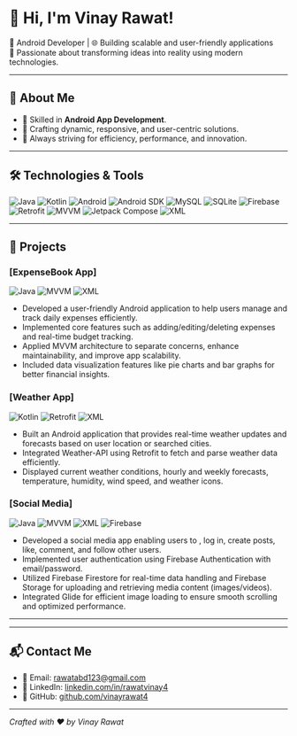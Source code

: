 # 👋 Hi, I'm Vinay Rawat!

🌟 Android Developer | 🌐 Building scalable and user-friendly applications  
🚀 Passionate about transforming ideas into reality using modern technologies.  

---

## 🚀 About Me
- 🌟 Skilled in **Android App Development**.
- 🔧 Crafting dynamic, responsive, and user-centric solutions.
- 🎯 Always striving for efficiency, performance, and innovation.

---

## 🛠️ Technologies & Tools
![Java](https://img.shields.io/badge/Java-007396?style=for-the-badge&logo=java&logoColor=white)
![Kotlin](https://img.shields.io/badge/Kotlin-0095D5?style=for-the-badge&logo=kotlin&logoColor=white)
![Android](https://img.shields.io/badge/Android-3DDC84?style=for-the-badge&logo=android&logoColor=white)
![Android SDK](https://img.shields.io/badge/Android%20SDK-3DDC84?style=for-the-badge&logo=android&logoColor=white)
![MySQL](https://img.shields.io/badge/MySQL-4479A1?style=for-the-badge&logo=mysql&logoColor=white)
![SQLite](https://img.shields.io/badge/SQLite-003B57?style=for-the-badge&logo=sqlite&logoColor=white)
![Firebase](https://img.shields.io/badge/Firebase-FFCA28?style=for-the-badge&logo=firebase&logoColor=black)
![Retrofit](https://img.shields.io/badge/Retrofit-009688?style=for-the-badge)
![MVVM](https://img.shields.io/badge/MVVM-006E9C?style=for-the-badge&logoColor=white)
![Jetpack Compose](https://img.shields.io/badge/Jetpack%20Compose-4285F4?style=for-the-badge&logo=jetpackcompose&logoColor=white)
![XML](https://img.shields.io/badge/XML-FF6600?style=for-the-badge&logo=xml&logoColor=white)


---

## 🌟 Projects

### [ExpenseBook App]
![Java](https://img.shields.io/badge/Java-007396?style=for-the-badge&logo=java&logoColor=white)
![MVVM](https://img.shields.io/badge/MVVM-006E9C?style=for-the-badge&logoColor=white)
![XML](https://img.shields.io/badge/XML-FF6600?style=for-the-badge&logo=xml&logoColor=white)

- Developed a user-friendly Android application to help users manage and track daily expenses efficiently. 
- Implemented core features such as adding/editing/deleting expenses and real-time budget tracking. 
- Applied MVVM architecture to separate concerns, enhance maintainability, and improve app scalability. 
- Included data visualization features like pie charts and bar graphs for better financial insights. 

### [Weather App]
![Kotlin](https://img.shields.io/badge/Kotlin-0095D5?style=for-the-badge&logo=kotlin&logoColor=white)
![Retrofit](https://img.shields.io/badge/Retrofit-009688?style=for-the-badge)
![XML](https://img.shields.io/badge/XML-FF6600?style=for-the-badge&logo=xml&logoColor=white)

- Built an Android application that provides real-time weather updates and forecasts based on user location 
  or searched cities. 
- Integrated Weather-API using Retrofit to fetch and parse weather data efficiently. 
- Displayed current weather conditions, hourly and weekly forecasts, temperature, humidity, wind speed, and 
  weather icons.

### [Social Media]
![Java](https://img.shields.io/badge/Java-007396?style=for-the-badge&logo=java&logoColor=white)
![MVVM](https://img.shields.io/badge/MVVM-006E9C?style=for-the-badge&logoColor=white)
![XML](https://img.shields.io/badge/XML-FF6600?style=for-the-badge&logo=xml&logoColor=white)
![Firebase](https://img.shields.io/badge/Firebase-FFCA28?style=for-the-badge&logo=firebase&logoColor=black)

- Developed a social media app enabling users to , log in, create posts, like, comment, and follow other users. 
- Implemented user authentication using Firebase Authentication with email/password. 
- Utilized Firebase Firestore for real-time data handling and Firebase Storage for uploading and retrieving 
  media content (images/videos). 
- Integrated Glide for efficient image loading to ensure smooth scrolling and optimized performance. 

---


---

## 📬 Contact Me
- 📧 Email: [rawatabd123@gmail.com](mailto:rawatabd123@gmail.com)
- 💼 LinkedIn: [linkedin.com/in/rawatvinay4](https://www.linkedin.com/in/rawatvinay4)
- 🐙 GitHub: [github.com/vinayrawat4](https://www.linkedin.com/in/rawatvinay4)

---

*Crafted with ❤️ by Vinay Rawat*
